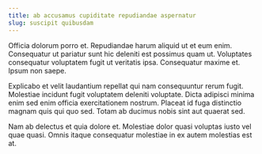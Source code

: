 ```yaml
---
title: ab accusamus cupiditate repudiandae aspernatur
slug: suscipit quibusdam
---
```


Officia dolorum porro et. Repudiandae harum aliquid ut et eum enim. Consequatur ut pariatur sunt hic deleniti est possimus quam ut. Voluptates consequatur voluptatem fugit ut veritatis ipsa. Consequatur maxime et. Ipsum non saepe.

Explicabo et velit laudantium repellat qui nam consequuntur rerum fugit. Molestiae incidunt fugit voluptatem deleniti voluptate. Dicta adipisci minima enim sed enim officia exercitationem nostrum. Placeat id fuga distinctio magnam quis qui quo sed. Totam ab ducimus nobis sint aut quaerat sed.

Nam ab delectus et quia dolore et. Molestiae dolor quasi voluptas iusto vel quae quasi. Omnis itaque consequatur molestiae in ex autem molestias est at.
